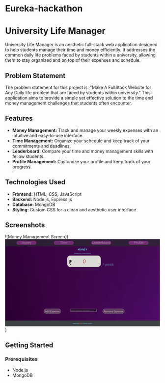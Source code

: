 # Eureka-hackathon
# University Life Manager

University Life Manager is an aesthetic full-stack web application designed to help students manage their time and money efficiently. It addresses the common daily life problems faced by students within a university, allowing them to stay organized and on top of their expenses and schedule.

## Problem Statement

The problem statement for this project is: "Make A FullStack Website for Any Daily life problem that are faced by students within university." This application aims to provide a simple yet effective solution to the time and money management challenges that students often encounter.

## Features

- **Money Management:** Track and manage your weekly expenses with an intuitive and easy-to-use interface.
- **Time Management:** Organize your schedule and keep track of your commitments and deadlines.
- **Leaderboard:** Compare your time and money management skills with fellow students.
- **Profile Management:** Customize your profile and keep track of your progress.

## Technologies Used

- **Frontend:** HTML, CSS, JavaScript
- **Backend:** Node.js, Express.js
- **Database:** MongoDB
- **Styling:** Custom CSS for a clean and aesthetic user interface

## Screenshots

![Money Management Screen](![alt text](image.png))

## Getting Started

### Prerequisites

- Node.js
- MongoDB

